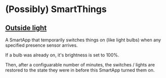 # (Possibly) SmartThings

## [Outside light](https://github.com/twisty/PossiblySmartThings/blob/master/smartapps/twisty/outside-light.src/)

A SmartApp that temporarily switches things on (like light bulbs) when any specified presence sensor arrives.

If a bulb was already on, it's brightness is set to 100%.

Then, after a configuarable number of minutes, the switches / lights are restored to the state they were in before this SmartApp turned them on.
